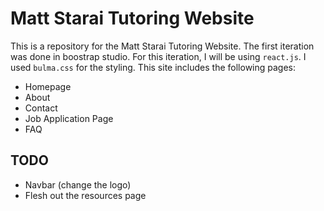 # Matt Starai Tutoring Website

This is a repository for the Matt Starai Tutoring Website. The first iteration was done in boostrap studio. For this iteration, I will be using `react.js`.
I used `bulma.css` for the styling. This site includes the following pages:

- Homepage
- About
- Contact
- Job Application Page
- FAQ

## TODO

- Navbar (change the logo)
- Flesh out the resources page
